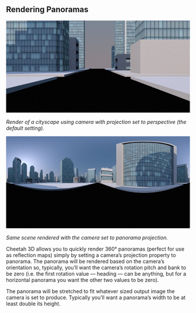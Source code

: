 ## Rendering Panoramas

![](pastedGraphic-608.jpg)

*Render of a cityscape using camera with projection set to perspective (the default setting).*

![](pastedGraphic-609.jpg)

*Same scene rendered with the camera set to panorama projection.*

Cheetah 3D allows you to quickly render 360° panoramas (perfect for use as reflection maps) simply by setting a camera’s projection property to panorama. The panorama will be rendered based on the camera’s orientation so, typically, you’ll want the camera’s rotation pitch and bank to be zero (i.e. the first rotation value — heading — can be anything, but for a horizontal panorama you want the other two values to be zero).

The panorama will be stretched to fit whatever sized output image the camera is set to produce. Typically you’ll want a panorama’s width to be at least double its height.


